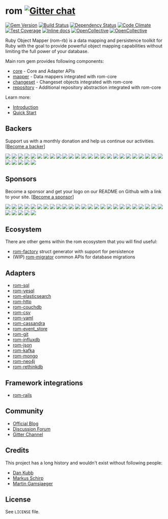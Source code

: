 [gem]: https://rubygems.org/gems/rom
[travis]: https://travis-ci.org/rom-rb/rom
[gemnasium]: https://gemnasium.com/rom-rb/rom
[codeclimate]: https://codeclimate.com/github/rom-rb/rom
[coveralls]: https://coveralls.io/r/rom-rb/rom
[inchpages]: http://inch-ci.org/github/rom-rb/rom/

# rom [![Gitter chat](https://badges.gitter.im/rom-rb/chat.svg)](https://gitter.im/rom-rb/chat)

[![Gem Version](https://badge.fury.io/rb/rom.svg)][gem]
[![Build Status](https://travis-ci.org/rom-rb/rom.svg?branch=master)][travis]
[![Dependency Status](https://gemnasium.com/rom-rb/rom.svg)][gemnasium]
[![Code Climate](https://codeclimate.com/github/rom-rb/rom/badges/gpa.svg)][codeclimate]
[![Test Coverage](https://codeclimate.com/github/rom-rb/rom/badges/coverage.svg)][codeclimate]
[![Inline docs](http://inch-ci.org/github/rom-rb/rom.svg?branch=master&style=flat)][inchpages]
[![OpenCollective](https://opencollective.com/rom/backers/badge.svg)](#backers) 
[![OpenCollective](https://opencollective.com/rom/sponsors/badge.svg)](#sponsors)

Ruby Object Mapper (rom-rb) is a data mapping and persistence toolkit for Ruby
with the goal to provide powerful object mapping capabilities without limiting
the full power of your database.

Main rom gem provides following components:

* [core](https://github.com/rom-rb/rom/blob/master/core/README.md) - Core and Adapter APIs
* [mapper](https://github.com/rom-rb/rom/blob/master/mapper/README.md) - Data mappers integrated with rom-core
* [changeset](https://github.com/rom-rb/rom/blob/master/changeset/README.md) - Changeset objects integrated with rom-core
* [repository](https://github.com/rom-rb/rom/blob/master/repository/README.md) - Additional repository abstraction integrated with rom-core

Learn more:

* [Introduction](http://rom-rb.org/learn/introduction)
* [Quick Start](http://rom-rb.org/learn/repositories/quick-start)
 
## Backers

Support us with a monthly donation and help us continue our activities. [[Become a backer](https://opencollective.com/rom#backer)]

<a href="https://opencollective.com/rom/backer/0/website" target="_blank"><img src="https://opencollective.com/rom/backer/0/avatar.svg"></a>
<a href="https://opencollective.com/rom/backer/1/website" target="_blank"><img src="https://opencollective.com/rom/backer/1/avatar.svg"></a>
<a href="https://opencollective.com/rom/backer/2/website" target="_blank"><img src="https://opencollective.com/rom/backer/2/avatar.svg"></a>
<a href="https://opencollective.com/rom/backer/3/website" target="_blank"><img src="https://opencollective.com/rom/backer/3/avatar.svg"></a>
<a href="https://opencollective.com/rom/backer/4/website" target="_blank"><img src="https://opencollective.com/rom/backer/4/avatar.svg"></a>
<a href="https://opencollective.com/rom/backer/5/website" target="_blank"><img src="https://opencollective.com/rom/backer/5/avatar.svg"></a>
<a href="https://opencollective.com/rom/backer/6/website" target="_blank"><img src="https://opencollective.com/rom/backer/6/avatar.svg"></a>
<a href="https://opencollective.com/rom/backer/7/website" target="_blank"><img src="https://opencollective.com/rom/backer/7/avatar.svg"></a>
<a href="https://opencollective.com/rom/backer/8/website" target="_blank"><img src="https://opencollective.com/rom/backer/8/avatar.svg"></a>
<a href="https://opencollective.com/rom/backer/9/website" target="_blank"><img src="https://opencollective.com/rom/backer/9/avatar.svg"></a>
<a href="https://opencollective.com/rom/backer/10/website" target="_blank"><img src="https://opencollective.com/rom/backer/10/avatar.svg"></a>
<a href="https://opencollective.com/rom/backer/11/website" target="_blank"><img src="https://opencollective.com/rom/backer/11/avatar.svg"></a>
<a href="https://opencollective.com/rom/backer/12/website" target="_blank"><img src="https://opencollective.com/rom/backer/12/avatar.svg"></a>
<a href="https://opencollective.com/rom/backer/13/website" target="_blank"><img src="https://opencollective.com/rom/backer/13/avatar.svg"></a>
<a href="https://opencollective.com/rom/backer/14/website" target="_blank"><img src="https://opencollective.com/rom/backer/14/avatar.svg"></a>
<a href="https://opencollective.com/rom/backer/15/website" target="_blank"><img src="https://opencollective.com/rom/backer/15/avatar.svg"></a>
<a href="https://opencollective.com/rom/backer/16/website" target="_blank"><img src="https://opencollective.com/rom/backer/16/avatar.svg"></a>
<a href="https://opencollective.com/rom/backer/17/website" target="_blank"><img src="https://opencollective.com/rom/backer/17/avatar.svg"></a>
<a href="https://opencollective.com/rom/backer/18/website" target="_blank"><img src="https://opencollective.com/rom/backer/18/avatar.svg"></a>
<a href="https://opencollective.com/rom/backer/19/website" target="_blank"><img src="https://opencollective.com/rom/backer/19/avatar.svg"></a>
<a href="https://opencollective.com/rom/backer/20/website" target="_blank"><img src="https://opencollective.com/rom/backer/20/avatar.svg"></a>
<a href="https://opencollective.com/rom/backer/21/website" target="_blank"><img src="https://opencollective.com/rom/backer/21/avatar.svg"></a>
<a href="https://opencollective.com/rom/backer/22/website" target="_blank"><img src="https://opencollective.com/rom/backer/22/avatar.svg"></a>
<a href="https://opencollective.com/rom/backer/23/website" target="_blank"><img src="https://opencollective.com/rom/backer/23/avatar.svg"></a>
<a href="https://opencollective.com/rom/backer/24/website" target="_blank"><img src="https://opencollective.com/rom/backer/24/avatar.svg"></a>
<a href="https://opencollective.com/rom/backer/25/website" target="_blank"><img src="https://opencollective.com/rom/backer/25/avatar.svg"></a>
<a href="https://opencollective.com/rom/backer/26/website" target="_blank"><img src="https://opencollective.com/rom/backer/26/avatar.svg"></a>
<a href="https://opencollective.com/rom/backer/27/website" target="_blank"><img src="https://opencollective.com/rom/backer/27/avatar.svg"></a>
<a href="https://opencollective.com/rom/backer/28/website" target="_blank"><img src="https://opencollective.com/rom/backer/28/avatar.svg"></a>
<a href="https://opencollective.com/rom/backer/29/website" target="_blank"><img src="https://opencollective.com/rom/backer/29/avatar.svg"></a>

## Sponsors

Become a sponsor and get your logo on our README on Github with a link to your site. [[Become a sponsor](https://opencollective.com/rom#sponsor)]

<a href="https://opencollective.com/rom/sponsor/0/website" target="_blank"><img src="https://opencollective.com/rom/sponsor/0/avatar.svg"></a>
<a href="https://opencollective.com/rom/sponsor/1/website" target="_blank"><img src="https://opencollective.com/rom/sponsor/1/avatar.svg"></a>
<a href="https://opencollective.com/rom/sponsor/2/website" target="_blank"><img src="https://opencollective.com/rom/sponsor/2/avatar.svg"></a>
<a href="https://opencollective.com/rom/sponsor/3/website" target="_blank"><img src="https://opencollective.com/rom/sponsor/3/avatar.svg"></a>
<a href="https://opencollective.com/rom/sponsor/4/website" target="_blank"><img src="https://opencollective.com/rom/sponsor/4/avatar.svg"></a>
<a href="https://opencollective.com/rom/sponsor/5/website" target="_blank"><img src="https://opencollective.com/rom/sponsor/5/avatar.svg"></a>
<a href="https://opencollective.com/rom/sponsor/6/website" target="_blank"><img src="https://opencollective.com/rom/sponsor/6/avatar.svg"></a>
<a href="https://opencollective.com/rom/sponsor/7/website" target="_blank"><img src="https://opencollective.com/rom/sponsor/7/avatar.svg"></a>
<a href="https://opencollective.com/rom/sponsor/8/website" target="_blank"><img src="https://opencollective.com/rom/sponsor/8/avatar.svg"></a>
<a href="https://opencollective.com/rom/sponsor/9/website" target="_blank"><img src="https://opencollective.com/rom/sponsor/9/avatar.svg"></a>
<a href="https://opencollective.com/rom/sponsor/10/website" target="_blank"><img src="https://opencollective.com/rom/sponsor/10/avatar.svg"></a>
<a href="https://opencollective.com/rom/sponsor/11/website" target="_blank"><img src="https://opencollective.com/rom/sponsor/11/avatar.svg"></a>
<a href="https://opencollective.com/rom/sponsor/12/website" target="_blank"><img src="https://opencollective.com/rom/sponsor/12/avatar.svg"></a>
<a href="https://opencollective.com/rom/sponsor/13/website" target="_blank"><img src="https://opencollective.com/rom/sponsor/13/avatar.svg"></a>
<a href="https://opencollective.com/rom/sponsor/14/website" target="_blank"><img src="https://opencollective.com/rom/sponsor/14/avatar.svg"></a>
<a href="https://opencollective.com/rom/sponsor/15/website" target="_blank"><img src="https://opencollective.com/rom/sponsor/15/avatar.svg"></a>
<a href="https://opencollective.com/rom/sponsor/16/website" target="_blank"><img src="https://opencollective.com/rom/sponsor/16/avatar.svg"></a>
<a href="https://opencollective.com/rom/sponsor/17/website" target="_blank"><img src="https://opencollective.com/rom/sponsor/17/avatar.svg"></a>
<a href="https://opencollective.com/rom/sponsor/18/website" target="_blank"><img src="https://opencollective.com/rom/sponsor/18/avatar.svg"></a>
<a href="https://opencollective.com/rom/sponsor/19/website" target="_blank"><img src="https://opencollective.com/rom/sponsor/19/avatar.svg"></a>
<a href="https://opencollective.com/rom/sponsor/20/website" target="_blank"><img src="https://opencollective.com/rom/sponsor/20/avatar.svg"></a>
<a href="https://opencollective.com/rom/sponsor/21/website" target="_blank"><img src="https://opencollective.com/rom/sponsor/21/avatar.svg"></a>
<a href="https://opencollective.com/rom/sponsor/22/website" target="_blank"><img src="https://opencollective.com/rom/sponsor/22/avatar.svg"></a>
<a href="https://opencollective.com/rom/sponsor/23/website" target="_blank"><img src="https://opencollective.com/rom/sponsor/23/avatar.svg"></a>
<a href="https://opencollective.com/rom/sponsor/24/website" target="_blank"><img src="https://opencollective.com/rom/sponsor/24/avatar.svg"></a>
<a href="https://opencollective.com/rom/sponsor/25/website" target="_blank"><img src="https://opencollective.com/rom/sponsor/25/avatar.svg"></a>
<a href="https://opencollective.com/rom/sponsor/26/website" target="_blank"><img src="https://opencollective.com/rom/sponsor/26/avatar.svg"></a>
<a href="https://opencollective.com/rom/sponsor/27/website" target="_blank"><img src="https://opencollective.com/rom/sponsor/27/avatar.svg"></a>
<a href="https://opencollective.com/rom/sponsor/28/website" target="_blank"><img src="https://opencollective.com/rom/sponsor/28/avatar.svg"></a>
<a href="https://opencollective.com/rom/sponsor/29/website" target="_blank"><img src="https://opencollective.com/rom/sponsor/29/avatar.svg"></a>

## Ecosystem

There are other gems within the rom ecosystem that you will find useful:

* [rom-factory](https://github.com/rom-rb/rom-factory) struct generator with support for persistence
* (WIP) [rom-migrator](https://github.com/rom-rb/rom-migrator) common APIs for database migrations

## Adapters

* [rom-sql](https://github.com/rom-rb/rom-sql)
* [rom-yesql](https://github.com/rom-rb/rom-yesql)
* [rom-elasticsearch](https://github.com/rom-rb/rom-elasticsearch)
* [rom-http](https://github.com/rom-rb/rom-http)
* [rom-couchdb](https://github.com/rom-rb/rom-couchdb)
* [rom-csv](https://github.com/rom-rb/rom-csv)
* [rom-yaml](https://github.com/rom-rb/rom-yaml)
* [rom-cassandra](https://github.com/rom-rb/rom-cassandra)
* [rom-event_store](https://github.com/rom-rb/rom-event_store)
* [rom-git](https://github.com/rom-rb/rom-git)
* [rom-influxdb](https://github.com/rom-rb/rom-influxdb)
* [rom-json](https://github.com/rom-rb/rom-json)
* [rom-kafka](https://github.com/rom-rb/rom-kafka)
* [rom-mongo](https://github.com/rom-rb/rom-mongo)
* [rom-neo4j](https://github.com/rom-rb/rom-neo4j)
* [rom-rethinkdb](https://github.com/rom-rb/rom-rethinkdb)

## Framework integrations

* [rom-rails](https://github.com/rom-rb/rom-rails)

## Community

* [Official Blog](http://rom-rb.org/blog/)
* [Discussion Forum](http://discuss.rom-rb.org)
* [Gitter Channel](https://gitter.im/rom-rb/chat)

## Credits

This project has a long history and wouldn't exist without following people:

 * [Dan Kubb](https://github.com/dkubb)
 * [Markus Schirp](https://github.com/mbj)
 * [Martin Gamsjaeger](https://github.com/snusnu)

## License

See `LICENSE` file.
